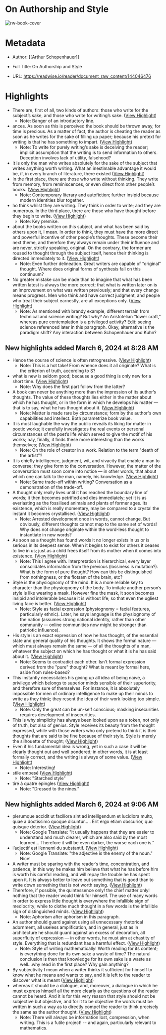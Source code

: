 # On Authorship and Style

![rw-book-cover](https://readwise-assets.s3.amazonaws.com/static/images/article4.6bc1851654a0.png)

# Metadata
- Author: [[Arthur Schopenhauer]]
- Full Title: On Authorship and Style

- URL: https://readwise.io/reader/document_raw_content/144046476

# Highlights
- There are, first of all, two kinds of authors: those who write for the subject’s sake, and those who write for writing’s sake. ([View Highlight](https://read.readwise.io/read/01hqphg3nen5rraqk0ks6q2n6a))
    - Note: Banger of an introductory line.
- ances. As soon as this is perceived the book should be thrown away, for time is precious. As a matter of fact, the author is cheating the reader as soon as he writes for the sake of filling up paper; because his pretext for writing is that he has something to impart. ([View Highlight](https://read.readwise.io/read/01hqphczz2xfwexh03p68y7zk9))
    - Note: To write for purely writing’s sake is deceiving the reader; implicit assumption that the writing is to send information to others. Deception involves lack of utility, falsehood?
- It is only the man who writes absolutely for the sake of the subject that writes anything worth writing. What an inestimable advantage it would be, if, in every branch of literature, there existed ([View Highlight](https://read.readwise.io/read/01hqphfsgzx5388fgqxcg0jze3))
- In the first place, there are those who write without thinking. They write from memory, from reminiscences, or even direct from other people’s books. ([View Highlight](https://read.readwise.io/read/01hqphjn3jkxjprtnadktw2mdw))
    - Note: Contemporary literary and autofiction; further insipid because modern identities blur together.
- ho think whilst they are writing. They think in order to write; and they are numerous. In the third place, there are those who have thought before they begin to write. ([View Highlight](https://read.readwise.io/read/01hqphn0smzc1z56hskc29mb7a))
    - Note: Key premise.
- about the books written on this subject, and what has been said by others upon it, I mean. In order to think, they must have the more direct and powerful incentive of other people’s thoughts. These become their next theme, and therefore they always remain under their influence and are never, strictly speaking, original. On the contrary, the former are roused to thought through the subject itself, hence their thinking is directed immediately to it. ([View Highlight](https://read.readwise.io/read/01hqphqkw806sn7kzdk37xy4cg))
    - Note: Even further delineation. Great writers are capable of “original” thought. Where does original forms of synthesis fall on this continuum?
- No greater mistake can be made than to imagine that what has been written latest is always the more correct; that what is written later on is an improvement on what was written previously; and that every change means progress. Men who think and have correct judgment, and people who treat their subject earnestly, are all exceptions only. ([View Highlight](https://read.readwise.io/read/01hqphv1g860v8711wzsrsvwvx))
    - Note: As mentioned with brandy example, different terrain from technical and science writing? But why? An Aristotelian “lower craft,” whereas pure contemplation is a privileged activity?
      Edit: seeing science referenced later in this paragraph. Okay, alternative is the paradigm shift? Any interaction between Schopenhauer and Kuhn?
## New highlights added March 6, 2024 at 8:28 AM
- Hence the course of science is often retrogressive. ([View Highlight](https://read.readwise.io/read/01hr3sfmnmqycwn8txptbx37d5))
    - Note: This is a hot take! From whence does it all originate? What is the criterion of truth, according to S?
- what is new is seldom good; because a good thing is only new for a short time. ([View Highlight](https://read.readwise.io/read/01hr3sha2q4n6x3gm3qbrh5539))
    - Note: Why does the first part follow from the latter?
- A book can never be anything more than the impression of its author’s thoughts. The value of these thoughts lies either in the matter about which he has thought, or in the form in which he develops his matter — that is to say, what he has thought about it. ([View Highlight](https://read.readwise.io/read/01hr3skmq9j60b35e2sdmhqx1j))
    - Note: Matter is made rare by circumstance; form by the author's own capabilities and intellect. Both parametrize book value.
- It is most laughable the way the public reveals its liking for matter in poetic works; it carefully investigates the real events or personal circumstances of the poet’s life which served to give the motif of his works; nay, finally, it finds these more interesting than the works themselves; ([View Highlight](https://read.readwise.io/read/01hr3sszzbf5918kebcgyh5qad))
    - Note: On the role of creator in a work. Relation to the term "death of the artist"?
- It is chiefly intelligence, judgment, wit, and vivacity that enable a man to converse; they give form to the conversation. However, the matter of the conversation must soon come into notice — in other words, that about which one can talk to the man, namely, his knowledge. ([View Highlight](https://read.readwise.io/read/01hr3t7rczbvs0eqj77cs4e6tx))
    - Note: Same trade-off within writing? Conversation as a demonstration of the trade-off.
- A thought only really lives until it has reached the boundary line of words; it then becomes petrified and dies immediately; yet it is as everlasting as the fossilised animals and plants of former ages. Its existence, which is really momentary, may be compared to a crystal the instant it becomes crystallised. ([View Highlight](https://read.readwise.io/read/01hr3t52htgj8jvcx98qx5r0c7))
    - Note: Arrested development once in words, cannot change. But obviously, different thoughts cannot map to the same set of words! Why does not change originate within the word-less thought to instantiate in new words?
- As soon as a thought has found words it no longer exists in us or is serious in its deepest sense.
  When it begins to exist for others it ceases to live in us; just as a child frees itself from its mother when it comes into existence. ([View Highlight](https://read.readwise.io/read/01hr3swnkxt6fqxjb6kj0bhzz3))
    - Note: This I agree with. Interpretation is hierarchical, every layer consolidates information from the previous (lossiness is mutation?). What is the form of pure thought? How can this be distinguished from nothingness, or the flotsam of the brain, etc?
- Style is the physiognomy of the mind. It is a more reliable key to character than the physiognomy of the body. To imitate another person’s style is like wearing a mask. However fine the mask, it soon becomes insipid and intolerable because it is without life; so that even the ugliest living face is better. ([View Highlight](https://read.readwise.io/read/01hr67pmtvbacbt3530541gvsk))
    - Note: Style as facial expression (physiognomy = facial features, particularly ethnic). Later, he says language is the physiognomy of the nation (assumes strong national identity, rather than other community -- online communities now might be stronger than patriotic influence).
- His style is an exact expression of how he has thought, of the essential state and general quality of his thoughts. It shows the formal nature — which must always remain the same — of all the thoughts of a man, whatever the subject on which he has thought or what it is he has said about it. ([View Highlight](https://read.readwise.io/read/01hr67wa3f5a2rqnqe8cme146q))
    - Note: Seems to contradict each other. Isn't formal expression derived from the "pure" thought? What is meant by formal here, aside from rules-based?
- This instantly necessitates his giving up all idea of being naïve, a privilege which belongs to superior minds sensible of their superiority, and therefore sure of themselves. For instance, it is absolutely impossible for men of ordinary intelligence to make up their minds to write as they think; they resent the idea of their work looking too simple. ([View Highlight](https://read.readwise.io/read/01hr67yqd409rdfv1knjg4db44))
    - Note: Only the great can be un-self conscious; masking insecurities requires development of insecurities.
- This is why simplicity has always been looked upon as a token, not only of truth, but also of genius. Style receives its beauty from the thought expressed, while with those writers who only pretend to think it is their thoughts that are said to be fine because of their style. Style is merely the silhouette of thought; ([View Highlight](https://read.readwise.io/read/01hr6jehrbdh3athnggyrqv6kq))
- Even if his fundamental idea is wrong, yet in such a case it will be clearly thought out and well pondered; in other words, it is at least formally correct, and the writing is always of some value. ([View Highlight](https://read.readwise.io/read/01hr6kjbyprf3wc18eqp8yxhmk))
    - Note: Interesting!
- stile empesé ([View Highlight](https://read.readwise.io/read/01hr6kqdrjj96783j7kjh64zkt))
    - Note: "Starched style"
- tiré à quatre épingles ([View Highlight](https://read.readwise.io/read/01hr6ktftt35tvtb141xdk5dv1))
    - Note: "Dressed to the nines."
## New highlights added March 6, 2024 at 9:06 AM
- plerumque accidit ut faciliora sint ad intelligendum et lucidiora multo, quae a doctissimo quoque dicuntur… . Erit ergo etiam obscurior, quo quisque deterior. ([View Highlight](https://read.readwise.io/read/01hraag8esvzht56veb09gs9sm))
    - Note: Google Translate: "it usually happens that they are easier to understand and much clearer, which are also said by the most learned... Therefore it will be even darker, the worse each one is."
- l’adjectif est l’ennemi du substantif. ([View Highlight](https://read.readwise.io/read/01hraajr3pe481w347n3n8f2j8))
    - Note: Google Translate: "the adjective is the enemy of the noun." Nice!
- A writer must be sparing with the reader’s time, concentration, and patience; in this way he makes him believe that what he has before him is worth his careful reading, and will repay the trouble he has spent upon it. It is always better to leave out something that is good than to write down something that is not worth saying. ([View Highlight](https://read.readwise.io/read/01hraamctcjx5dgsp94xrc9ap7))
- Therefore, if possible, the quintessence only! the chief matter only! nothing that the reader would think for himself. The use of many words in order to express little thought is everywhere the infallible sign of mediocrity; while to clothe much thought in a few words is the infallible sign of distinguished minds. ([View Highlight](https://read.readwise.io/read/01hraanns4g3gf2202m27ntm6e))
    - Note: Aphorism after aphorism in this paragraph.
- An author should guard against using all unnecessary rhetorical adornment, all useless amplification, and in general, just as in architecture he should guard against an excess of decoration, all superfluity of expression — in other words, he must aim at chastity of style. Everything that is redundant has a harmful effect. ([View Highlight](https://read.readwise.io/read/01hrab8d14gpjtqcptnf48v93w))
    - Note: Style of writing mathematically! Worth reading for its content; is everything done for its own sake a waste of time? The natural conclusion is then that knowledge for its own sake is a waste as well...why read in the first place? Why gain anything?
- By subjectivity I mean when a writer thinks it sufficient for himself to know what he means and wants to say, and it is left to the reader to discover what is meant ([View Highlight](https://read.readwise.io/read/01hrabbtk1h99g2d1e1gqfvqpk))
- whereas it should be a dialogue, and, moreover, a dialogue in which he must express himself all the more clearly as the questions of the reader cannot be heard. And it is for this very reason that style should not be subjective but objective, and for it to be objective the words must be written in such a way as to directly compel the reader to think precisely the same as the author thought. ([View Highlight](https://read.readwise.io/read/01hrabcprrhgf44arjtgpbzd25))
    - Note: There will always be information lost, compression, when writing. This is a futile project! -- and again, particularly relevant to mathematics.
